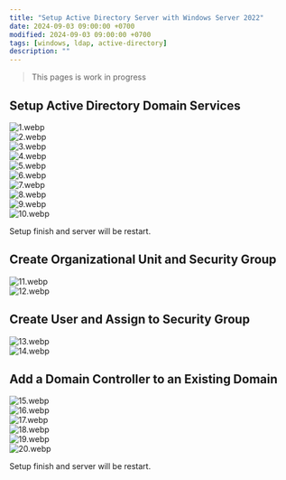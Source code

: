 ```yaml
---
title: "Setup Active Directory Server with Windows Server 2022"
date: 2024-09-03 09:00:00 +0700
modified: 2024-09-03 09:00:00 +0700
tags: [windows, ldap, active-directory]
description: ""
---
```

> This pages is work in progress

## Setup Active Directory Domain Services
![1.webp](uploads/1.webp)    
![2.webp](uploads/2.webp)    
![3.webp](uploads/3.webp)    
![4.webp](uploads/4.webp)    
![5.webp](uploads/5.webp)    
![6.webp](uploads/6.webp)    
![7.webp](uploads/7.webp)    
![8.webp](uploads/8.webp)    
![9.webp](uploads/9.webp)    
![10.webp](uploads/10.webp)    

Setup finish and server will be restart.

## Create Organizational Unit and Security Group
![11.webp](uploads/11.webp)    
![12.webp](uploads/12.webp)    

## Create User and Assign to Security Group
![13.webp](uploads/13.webp)    
![14.webp](uploads/14.webp)    


## Add a Domain Controller to an Existing Domain
![15.webp](uploads/15.webp)  
![16.webp](uploads/16.webp)  
![17.webp](uploads/17.webp)  
![18.webp](uploads/18.webp)  
![19.webp](uploads/19.webp)  
![20.webp](uploads/20.webp)  

Setup finish and server will be restart.